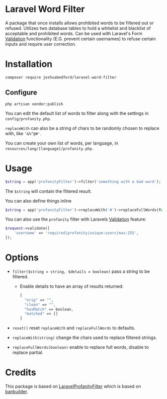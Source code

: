 # Laravel Word Filter

A package that once installs allows prohibited words to be filtered out or refused. Utilizes two database tables to hold a whitelist and blacklist of acceptable and prohibited words. Can be used with Laravel's Form [Validation](https://laravel.com/docs/5.6/validation) functionality (E.G. prevent certain usernames) to refuse certain inputs and require user correction.

# Installation

```
composer require joshuabedford/laravel-word-filter
```

## Configure

```
php artisan vendor:publish
```

You can edit the default list of words to filter along with the settings in `config/profanity.php`.

`replaceWith` can also be a string of chars to be randomly chosen to replace with, like `'&%^@#'`.

You can create your own list of words, per language, in `resources/lang/[language]/profanity.php`.

# Usage

```php
$string = app('profanityFilter')->filter('something with a bad word');
```

The `$string` will contain the filtered result.

You can also define things inline

```php
$string = app('profanityFilter')->replaceWith('#')->replaceFullWords(false)->filter('something with a bad word'));
```

You can also use the `profanity` filter with Laravels [Validation](https://laravel.com/docs/5.6/validation) feature:

```php
$request->validate([
    'username' => 'required|profanity|unique:users|max:255',
]);
```

# Options

- `filter($string = string, $details = boolean)` pass a string to be filtered.

  - Enable details to have an array of results returned:
    ```php
    [
      "orig" => "",
      "clean" => "",
      "hasMatch" => boolean,
      "matched" => []
    ]
    ```

- `reset()` reset `replaceWith` and `replaceFullWords` to defaults.
- `replaceWith(string)` change the chars used to replace filtered strings.
- `replaceFullWords(boolean)` enable to replace full words, disable to replace partial.

# Credits

This package is based on [LaravelProfanityFilter](https://github.com/Askedio/laravel-profanity-filter) which is based on [banbuilder](https://github.com/snipe/banbuilder).
